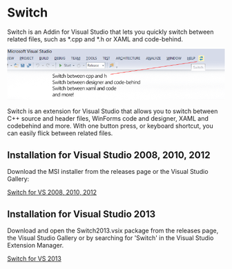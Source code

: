 Switch
======

Switch is an Addin for Visual Studio that lets you quickly switch between related files, such as *.cpp and *.h or XAML and code-behind.

![Switch](Switch/Assets/Preview.png "Switch")

Switch is an extension for Visual Studio that allows you to switch between C++ source and header files, WinForms code and designer, XAML and codebehind and more. With one button press, or keyboard shortcut, you can easily flick between related files.

Installation for Visual Studio 2008, 2010, 2012
-----------------------------------------------

Download the MSI installer from the releases page or the Visual Studio Gallery:

[Switch for VS 2008, 2010, 2012](http://visualstudiogallery.msdn.microsoft.com/e50c0328-97a1-4842-8821-f0a82640245a)

Installation for Visual Studio 2013
-----------------------------------

Download and open the Switch2013.vsix package from the releases page, the Visual Studio Gallery or by searching for 'Switch' in the Visual Studio Extension Manager.

[Switch for VS 2013](http://visualstudiogallery.msdn.microsoft.com/6f1f42c6-33a9-4cfc-95cf-d2b9e55e1472)
